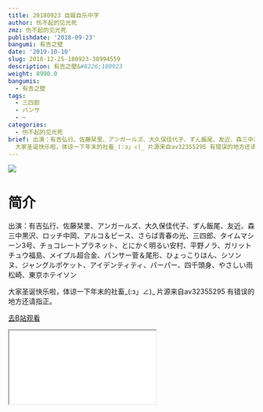 ```yaml
---
title: 20180923 自娱自乐中字
author: 伤不起的见光死
zmz: 伤不起的见光死
publishdate: '2018-09-23'
bangumi: 有吉之壁
date: '2019-10-10'
slug: 2018-12-25-180923-38994559
description: 有吉之壁&#8226;180923
weight: 8990.0
bangumis:
  - 有吉之壁
tags:
  - 三四郎
  - パンサ
  - ~
categories:
  - 伤不起的见光死
brief: 出演：有吉弘行、佐藤栞里、アンガールズ、大久保佳代子、ずん飯尾、友近、森三中黒沢、ロッチ中岡、アルコ＆ピース、さらば青春の光、三四郎、タイムマシーン3号、チョコレートプラネット、とにかく明るい安村、平野ノラ、ガリットチュウ福島、メイプル超合金、パンサー菅＆尾形、ひょっこりはん、シソンヌ、ジャングルポケット、アイデンティティ、パーパー、四千頭身、やさしい雨松崎、東京ホテイソン
  大家圣诞快乐啦，体谅一下年末的社畜_(:з」∠)_ 片源来自av32355295 有错误的地方还请指正。
---
```

![](https://raw.githubusercontent.com/tcgriffith/owaraisite/master/static/tmpimg/8c7f0bea2a44ee18c555bd82f6d30ed1171b08e5.png.480.jpg)
# 简介  
出演：有吉弘行、佐藤栞里、アンガールズ、大久保佳代子、ずん飯尾、友近、森三中黒沢、ロッチ中岡、アルコ＆ピース、さらば青春の光、三四郎、タイムマシーン3号、チョコレートプラネット、とにかく明るい安村、平野ノラ、ガリットチュウ福島、メイプル超合金、パンサー菅＆尾形、ひょっこりはん、シソンヌ、ジャングルポケット、アイデンティティ、パーパー、四千頭身、やさしい雨松崎、東京ホテイソン

大家圣诞快乐啦，体谅一下年末的社畜_(:з」∠)_
片源来自av32355295
有错误的地方还请指正。  

[去B站观看](https://www.bilibili.com/video/av38994559/)
<div class ="resp-container"><iframe class="testiframe" src="//player.bilibili.com/player.html?aid=38994559"", scrolling="no", allowfullscreen="true" > </iframe></div> 
